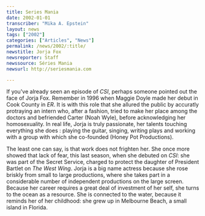 ```yaml
---
title: Series Mania
date: 2002-01-01
transcriber: "Mika A. Epstein"
layout: news
tags: ["2002"]
categories: ["Articles", "News"]
permalink: /news/2002/:title/
newstitle: Jorja Fox
newsreporter: Staff
newssource: Séries Mania
newsurl: http://seriesmania.com

---
```


If you've already seen an episode of *CSI*, perhaps someone pointed out the face of Jorja Fox. Remember in 1996 when Maggie Doyle made her debut in Cook County in *ER*. It is with this role that she allured the public by accuratly protraying an intern who, after a fashion, tried to make her place among the doctors and befriended Carter (Noah Wyle), before acknowledging her homosexuality. In real life, Jorja is truly passionate, her talents touching everything she does : playing the guitar, singing, writing plays and working with a group with which she co-founded (Honey Pot Productions).

The least one can say, is that work does not frighten her. She once more showed that lack of fear, this last season, when she debuted on *CSI*: she was part of the Secret Service, charged to protect the daughter of President Bartlet on *The West Wing*. Jorja is a big name actress because she rose briskly from small to large productions, where she takes part in a considerable number of independent productions on the large screen. Because her career requires a great deal of investment of her self, she turns to the ocean as a resource. She is connected to the water, because it reminds her of her childhood: she grew up in Melbourne Beach, a small island in Florida.
